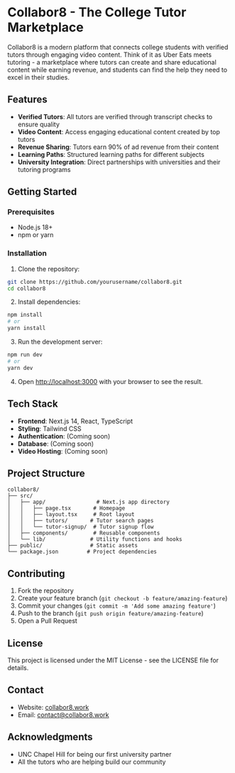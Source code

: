 # Collabor8 - The College Tutor Marketplace

Collabor8 is a modern platform that connects college students with verified tutors through engaging video content. Think of it as Uber Eats meets tutoring - a marketplace where tutors can create and share educational content while earning revenue, and students can find the help they need to excel in their studies.

## Features

- **Verified Tutors**: All tutors are verified through transcript checks to ensure quality
- **Video Content**: Access engaging educational content created by top tutors
- **Revenue Sharing**: Tutors earn 90% of ad revenue from their content
- **Learning Paths**: Structured learning paths for different subjects
- **University Integration**: Direct partnerships with universities and their tutoring programs

## Getting Started

### Prerequisites

- Node.js 18+ 
- npm or yarn

### Installation

1. Clone the repository:
```bash
git clone https://github.com/yourusername/collabor8.git
cd collabor8
```

2. Install dependencies:
```bash
npm install
# or
yarn install
```

3. Run the development server:
```bash
npm run dev
# or
yarn dev
```

4. Open [http://localhost:3000](http://localhost:3000) with your browser to see the result.

## Tech Stack

- **Frontend**: Next.js 14, React, TypeScript
- **Styling**: Tailwind CSS
- **Authentication**: (Coming soon)
- **Database**: (Coming soon)
- **Video Hosting**: (Coming soon)

## Project Structure

```
collabor8/
├── src/
│   ├── app/                # Next.js app directory
│   │   ├── page.tsx       # Homepage
│   │   ├── layout.tsx     # Root layout
│   │   ├── tutors/       # Tutor search pages
│   │   └── tutor-signup/  # Tutor signup flow
│   ├── components/        # Reusable components
│   └── lib/              # Utility functions and hooks
├── public/               # Static assets
└── package.json         # Project dependencies
```

## Contributing

1. Fork the repository
2. Create your feature branch (`git checkout -b feature/amazing-feature`)
3. Commit your changes (`git commit -m 'Add some amazing feature'`)
4. Push to the branch (`git push origin feature/amazing-feature`)
5. Open a Pull Request

## License

This project is licensed under the MIT License - see the LICENSE file for details.

## Contact

- Website: [collabor8.work](https://collabor8.work)
- Email: [contact@collabor8.work](mailto:contact@collabor8.work)

## Acknowledgments

- UNC Chapel Hill for being our first university partner
- All the tutors who are helping build our community
